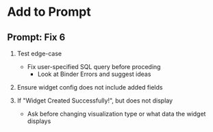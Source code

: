 # Add to Prompt

## Prompt: Fix 6

1. Test edge-case

   - Fix user-specified SQL query before proceding
     - Look at Binder Errors and suggest ideas

2. Ensure widget config does not include added fields

3. If "Widget Created Successfully!", but does not display
   - Ask before changing visualization type or what data the widget displays
